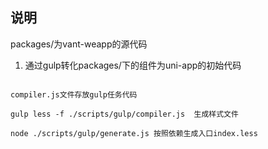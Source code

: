 ## 说明

packages/为vant-weapp的源代码

1. 通过gulp转化packages/下的组件为uni-app的初始代码

```$xslt

compiler.js文件存放gulp任务代码

gulp less -f ./scripts/gulp/compiler.js  生成样式文件

node ./scripts/gulp/generate.js 按照依赖生成入口index.less


```
